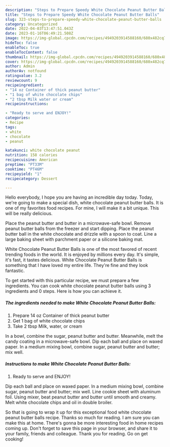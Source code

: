 ```yaml
---
description: "Steps to Prepare Speedy White Chocolate Peanut Butter Balls"
title: "Steps to Prepare Speedy White Chocolate Peanut Butter Balls"
slug: 323-steps-to-prepare-speedy-white-chocolate-peanut-butter-balls
category: Uncategorized
date: 2022-04-03T13:47:51.043Z
date: 2023-01-16T06:49:21.508Z
image: https://img-global.cpcdn.com/recipes/4949203914588160/680x482cq70/white-chocolate-peanut-butter-balls-recipe-main-photo.jpg
hideToc: false
enableToc: true
enableTocContent: false
thumbnail: https://img-global.cpcdn.com/recipes/4949203914588160/680x482cq70/white-chocolate-peanut-butter-balls-recipe-main-photo.jpg
cover: https://img-global.cpcdn.com/recipes/4949203914588160/680x482cq70/white-chocolate-peanut-butter-balls-recipe-main-photo.jpg
author: Admin
authorAv: notfound
ratingvalue: 3.2
reviewcount: 9
recipeingredient:
- "14 oz Container of thick peanut butter"
- "1 bag of white chocolate chips"
- "2 tbsp Milk water or cream"
recipeinstructions:

- "Ready to serve and ENJOY!"
categories:
- Recipe
tags:
- white
- chocolate
- peanut

katakunci: white chocolate peanut 
nutrition: 158 calories
recipecuisine: American
preptime: "PT33M"
cooktime: "PT46M"
recipeyield: "1"
recipecategory: Dessert

---
```



Hello everybody, I hope you are having an incredible day today. Today, we're going to make a special dish, white chocolate peanut butter balls. It is one of my favorites food recipes. For mine, I will make it a bit unique. This will be really delicious.

Place the peanut butter and butter in a microwave-safe bowl. Remove peanut butter balls from the freezer and start dipping. Place the peanut butter ball in the white chocolate and drizzle with a spoon to coat. Line a large baking sheet with parchment paper or a silicone baking mat.

White Chocolate Peanut Butter Balls is one of the most favored of recent trending foods in the world. It is enjoyed by millions every day. It's simple, it's fast, it tastes delicious. White Chocolate Peanut Butter Balls is something that I have loved my entire life. They're fine and they look fantastic.


To get started with this particular recipe, we must prepare a few ingredients. You can cook white chocolate peanut butter balls using 3 ingredients and 0 steps. Here is how you can achieve it.

<!--inarticleads1-->

##### The ingredients needed to make White Chocolate Peanut Butter Balls:

1. Prepare 14 oz Container of thick peanut butter
1. Get 1 bag of white chocolate chips
1. Take 2 tbsp Milk, water, or cream


In a bowl, combine the sugar, peanut butter and butter. Meanwhile, melt the candy coating in a microwave-safe bowl. Dip each ball and place on waxed paper. In a medium mixing bowl, combine sugar, peanut butter and butter; mix well. 

<!--inarticleads2-->

##### Instructions to make White Chocolate Peanut Butter Balls:


1. Ready to serve and ENJOY!

Dip each ball and place on waxed paper. In a medium mixing bowl, combine sugar, peanut butter and butter; mix well. Line cookie sheet with aluminum foil. Using mixer, beat peanut butter and butter until smooth and creamy. Melt white chocolate chips and oil in double broiler. 

So that is going to wrap it up for this exceptional food white chocolate peanut butter balls recipe. Thanks so much for reading. I am sure you can make this at home. There's gonna be more interesting food in home recipes coming up. Don't forget to save this page in your browser, and share it to your family, friends and colleague. Thank you for reading. Go on get cooking!
